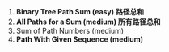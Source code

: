 1. **Binary Tree Path Sum (easy) 路径总和**
2. **All Paths for a Sum (medium) 所有路径总和**
3. Sum of Path Numbers (medium)
4. **Path With Given Sequence (medium)**
